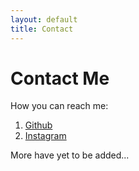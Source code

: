 ```yaml
---
layout: default
title: Contact
---
```


# Contact Me

How you can reach me:

1. [Github](https://github.com/9tmares)
2. [Instagram](https://www.instagram.com/christina9tmares)

More have yet to be added...
